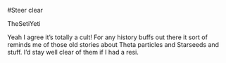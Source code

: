 #Steer clear

TheSetiYeti

Yeah I agree it’s totally a cult! For any history buffs out there it sort of reminds me of those old stories about Theta particles and Starseeds and stuff. I’d stay well clear of them if I had a resi.
